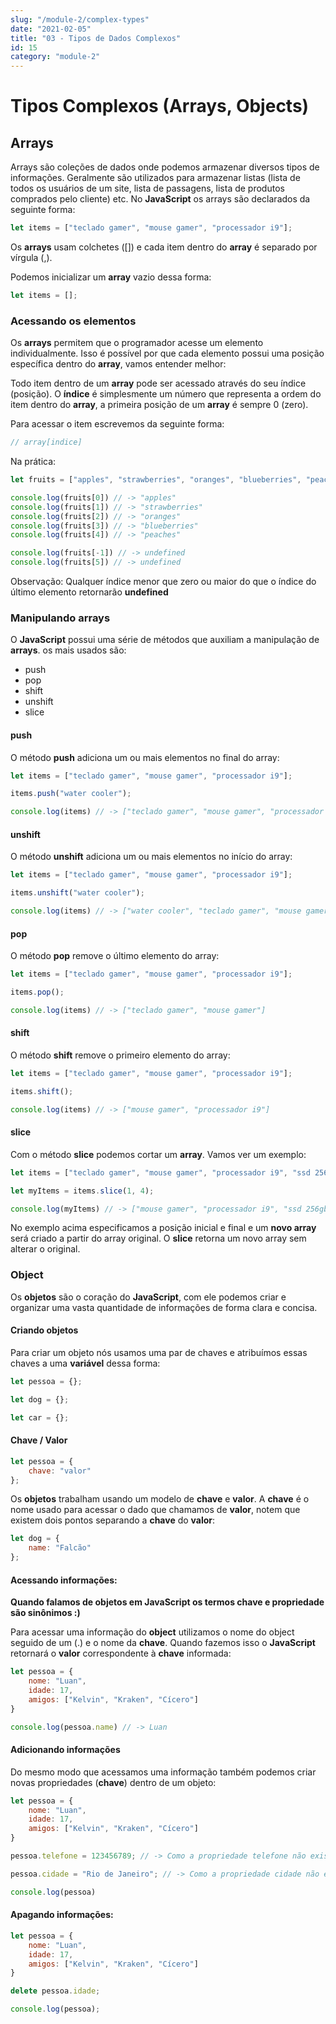 ```yaml
---
slug: "/module-2/complex-types"
date: "2021-02-05"
title: "03 - Tipos de Dados Complexos"
id: 15
category: "module-2"
---
```


# Tipos Complexos (Arrays, Objects)

## Arrays

Arrays são coleções de dados onde podemos armazenar diversos tipos de informações. Geralmente são utilizados para armazenar listas (lista de todos os usuários de um site, lista de passagens, lista de produtos comprados pelo cliente) etc. No **JavaScript** os arrays são declarados da seguinte forma:

```javascript
let items = ["teclado gamer", "mouse gamer", "processador i9"];
```

Os **arrays** usam colchetes ([]) e cada item dentro do **array** é separado por vírgula (,).

Podemos inicializar um **array** vazio dessa forma:

```javascript
let items = [];
```

### Acessando os elementos

Os **arrays** permitem que o programador acesse um elemento individualmente. Isso é possível por que cada elemento possui uma posição específica dentro do **array**, vamos entender melhor:

Todo item dentro de um **array** pode ser acessado através do seu índice (posição). O **índice** é simplesmente um número que representa a ordem do item dentro do **array**, a primeira posição de um **array** é sempre 0 (zero).

Para acessar o item escrevemos da seguinte forma:

```javascript
// array[indice]
```

Na prática:

```javascript
let fruits = ["apples", "strawberries", "oranges", "blueberries", "peaches"];

console.log(fruits[0]) // -> "apples"
console.log(fruits[1]) // -> "strawberries"
console.log(fruits[2]) // -> "oranges"
console.log(fruits[3]) // -> "blueberries"
console.log(fruits[4]) // -> "peaches"

console.log(fruits[-1]) // -> undefined
console.log(fruits[5]) // -> undefined
```

Observação: Qualquer índice menor que zero ou maior do que o índice do último elemento retornarão **undefined**


### Manipulando arrays

O **JavaScript** possui uma série de métodos que auxiliam a manipulação de **arrays**. os mais usados são:

* push
* pop
* shift
* unshift
* slice

#### push

O método **push** adiciona um ou mais elementos no final do array:

```javascript
let items = ["teclado gamer", "mouse gamer", "processador i9"];

items.push("water cooler");

console.log(items) // -> ["teclado gamer", "mouse gamer", "processador i9", "water cooler"]
```

#### unshift

O método **unshift** adiciona um ou mais elementos no início do array:

```javascript
let items = ["teclado gamer", "mouse gamer", "processador i9"];

items.unshift("water cooler");

console.log(items) // -> ["water cooler", "teclado gamer", "mouse gamer", "processador i9"]
```

#### pop

O método **pop** remove o último elemento do array:

```javascript
let items = ["teclado gamer", "mouse gamer", "processador i9"];

items.pop();

console.log(items) // -> ["teclado gamer", "mouse gamer"]
```

#### shift

O método **shift** remove o primeiro elemento do array:

```javascript
let items = ["teclado gamer", "mouse gamer", "processador i9"];

items.shift();

console.log(items) // -> ["mouse gamer", "processador i9"]
```

#### slice

Com o método **slice** podemos cortar um **array**. Vamos ver um exemplo:

```javascript
let items = ["teclado gamer", "mouse gamer", "processador i9", "ssd 256gb", "ram ddr4"];

let myItems = items.slice(1, 4);

console.log(myItems) // -> ["mouse gamer", "processador i9", "ssd 256gb"];
```

No exemplo acima especificamos a posição inicial e final e um **novo array** será criado a partir do array original. O **slice** retorna um novo array sem alterar o original.



### Object

Os **objetos** são o coração do **JavaScript**, com ele podemos criar e organizar uma vasta quantidade de informações de forma clara e concisa.

#### Criando objetos

Para criar um objeto nós usamos uma par de chaves e atribuímos essas chaves a uma **variável** dessa forma:

```javascript
let pessoa = {};
```

```javascript
let dog = {};
```

```javascript
let car = {};
```

#### Chave / Valor

```javascript
let pessoa = {
    chave: "valor"
};
```

Os **objetos** trabalham usando um modelo de **chave** e **valor**. A **chave** é o nome usado para acessar o dado que chamamos de **valor**, notem que existem dois pontos separando a **chave** do **valor**:

```javascript
let dog = {
    name: "Falcão"
};
```

#### Acessando informações:

**Quando falamos de objetos em JavaScript os termos chave e propriedade são sinônimos :)**

Para acessar uma informação do **object** utilizamos o nome do object seguido de um (.) e o nome da **chave**. Quando fazemos isso o **JavaScript** retornará o **valor** correspondente à **chave** informada:

```javascript
let pessoa = {
    nome: "Luan",
    idade: 17,
    amigos: ["Kelvin", "Kraken", "Cícero"]
}

console.log(pessoa.name) // -> Luan
```

#### Adicionando informações

Do mesmo modo que acessamos uma informação também podemos criar novas propriedades (**chave**) dentro de um objeto:

```javascript
let pessoa = {
    nome: "Luan",
    idade: 17,
    amigos: ["Kelvin", "Kraken", "Cícero"]
}

pessoa.telefone = 123456789; // -> Como a propriedade telefone não existe no objeto ela será criada com o valor passado após o sinal de atribuição

pessoa.cidade = "Rio de Janeiro"; // -> Como a propriedade cidade não existe no objeto ela será criada com o valor passado após o sinal de atribuição

console.log(pessoa)
```

#### Apagando informações:

```javascript
let pessoa = {
    nome: "Luan",
    idade: 17,
    amigos: ["Kelvin", "Kraken", "Cícero"]
}

delete pessoa.idade;

console.log(pessoa);
```





